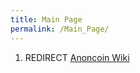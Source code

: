 ```yaml
---
title: Main Page
permalink: /Main_Page/
---
```


1.  REDIRECT [Anoncoin Wiki](/Anoncoin_Wiki "wikilink")
